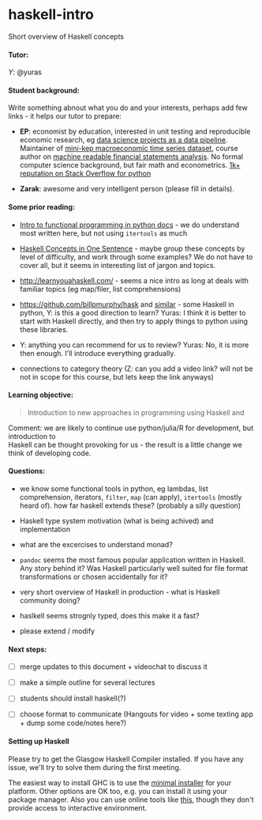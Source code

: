 # haskell-intro
Short overview of Haskell concepts


#### Tutor:

*Y*: @yuras

#### Student background:

Write something abnout what you do and your interests, perhaps add few links - it helps our tutor to prepare: 

- **EP**: economist by education, interested in unit testing and reproducible 
  economic research, eg  [data science projects as a data pipeline](https://github.com/drivendata/cookiecutter-data-science).
  Maintainer of [mini-kep macroeconomic time series dataset](https://github.com/mini-kep/intro), 
  course author on [machine readable financial statements analysis](https://github.com/ru-corporate/teaching-2018). 
  No formal computer science background, but fair math and econometrics. 
  [1k+ reputation on Stack Overflow for python](https://stackoverflow.com/users/1758363/epo)  
  
- **Zarak**: awesome and very intelligent person (please fill in details).


#### Some prior reading:

- [Intro to functional programming in python docs](https://docs.python.org/3/howto/functional.html) - we do understand most written here, but not using `itertools` as much

- [Haskell Concepts in One Sentence](https://ndrgrnd.net/posts/haskellOneSentence.html) - maybe group these concepts by level of difficulty, and work through some examples? We do not have to cover all, but it seems in interesting list of jargon and topics. 

- <http://learnyouahaskell.com/> - seems a nice intro as long at deals with familiar topics (eg map/filer, list comprehensions)

- <https://github.com/billpmurphy/hask> and [similar](https://github.com/sfermigier/awesome-functional-python#libraries) - some Haskell in python, Y: is this a good direction to learn?
  Yuras: I think it is better to start with Haskell directly, and then try to apply things to python using these libraries.

- Y: anything you can recommend for us to review?
  Yuras: No, it is more then enough. I'll introduce everything gradually.

- connections to category theory (Z: can you add a video link? will not be not in scope for this course, but lets keep the link anyways) 


#### Learning objective:

> Introduction to new approaches in programming using Haskell and 

Comment: we are likely to continue use python/julia/R for development, but introduction to  
Haskell can be thought provoking for us - the result is a little change we think of developing code.

#### Questions:

- we know some functional tools in python, eg lambdas, list comprehension, iterators, `filter`, `map` (can apply), 
  `itertools` (mostly heard of). how far haskell extends these? (probably a silly question)

- Haskell type system motivation (what is being achived) and implementation

- what are the excercises to understand monad?

- `pandoc` seems the most famous popular application written in Haskell. Any story behind it?
   Was Haskell particularly well suited for file format transformations or chosen accidentally for it?

- very short overview of Haskell in production - what is Haskell community doing? 

- haslkell seems strognly typed, does this make it a fast?

- please extend / modify


#### Next steps:

- [ ] merge updates to this document + videochat to discuss it
- [ ] make a simple outline for several lectures
- [ ] students should install haskell(?)
- [ ] choose format to communicate (Hangouts for video + some texting app + dump some code/notes here?)


#### Setting up Haskell

Please try to get the Glasgow Haskell Compiler installed. If you have any issue, we'll try to solve them
during the first meeting.

The easiest way to install GHC is to use the [minimal installer](https://www.haskell.org/downloads#minimal)
for your platform. Other options are OK too, e.g. you can install it using your package manager.
Also you can use online tools like [this](https://www.tutorialspoint.com/compile_haskell_online.php),
though they don't provide access to interactive environment.
